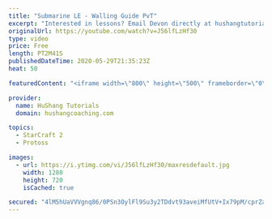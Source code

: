 ```yaml
---
title: "Submarine LE - Walling Guide PvT"
excerpt: "Interested in lessons? Email Devon directly at hushangtutorials@outlook.com ------------------------------------------------------------------------------------------------------- Want to support HuShang Tutorials directly? Patreon is a website where you can contribute a monthly donation that will help"
originalUrl: https://youtube.com/watch?v=J56lfLzHf30
type: video
price: Free
length: PT2M41S
publishedDateTime: 2020-05-29T21:35:23Z
heat: 50

featuredContent: "<iframe width=\"800\" height=\"500\" frameborder=\"0\" src=\"https://www.youtube.com/embed/J56lfLzHf30\" allow=\"accelerometer; autoplay; encrypted-media; gyroscope; picture-in-picture\" allowfullscreen></iframe>"

provider:
  name: HuShang Tutorials
  domain: hushangcoaching.com

topics:
  - StarCraft 2
  - Protoss

images:
  - url: https://i.ytimg.com/vi/J56lfLzHf30/maxresdefault.jpg
    width: 1280
    height: 720
    isCached: true

secured: "4lM5hUaVVVgnq86/0PSn3OylFl9Su3y2TDdvt93aveiMfUtV+Ix79pM/cprZaamHAtO6N4oquNmbFt5nHkeyZgO2LuxHLM6yUAFSA2dMYCAAgSigb7Z4tR+ciEqxu6foU3F+Z39fOSY3qdh1ZTBFM/0DhV5ZFMpyVB12Zf14gRx14NlikXTCke6GL+EdxCbPbR+eWn3Wh+ox5rB0UGQu1h/tkUrq+OkmyPGpKh8dIaJrYvsDo2fIqy+/ohR+KoP36srutZdOg1WSWBFT1Jxb72+q0FIFrE5o+PzfJZ/yICEFUckDXYO5nY+dTYzUr8z+NjtYa4x8l1fAfBZ1thVhb1Fs+iu2WVxWvTX2GJgYA3tx4/juL8dpDWw+t5iO2s5SoYXSDquyLyyiW9UWcq1oQOgdaBwDWxkdl/V0+gtXQ1g=;o417u5/Eaqe0p95J2Zd+pQ=="
---
```


